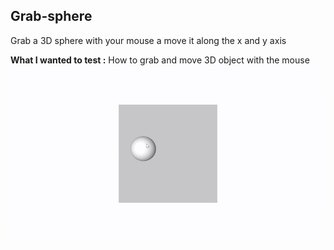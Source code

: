 ## Grab-sphere
Grab a 3D sphere with your mouse a move it along the x and y axis

**What I wanted to test :** How to grab and move 3D object with the mouse
![grab-sphere](./grab-sphere-video.gif)